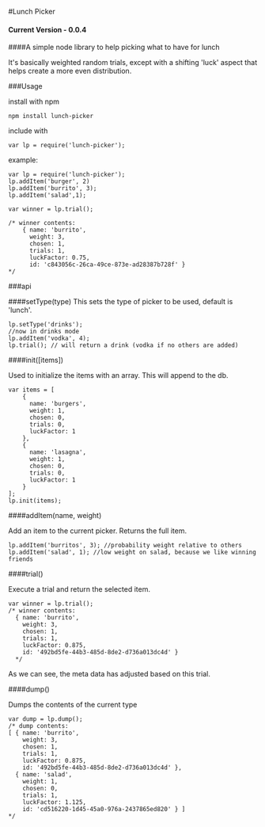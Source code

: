 #Lunch Picker

#### Current Version - 0.0.4

####A simple node library to help picking what to have for lunch

It's basically weighted random trials, except with a shifting 'luck' aspect that helps create a more even distribution.

###Usage

install with npm

```
npm install lunch-picker
```

include with

```
var lp = require('lunch-picker');
```

example:

```
var lp = require('lunch-picker');
lp.addItem('burger', 2)
lp.addItem('burrito', 3);
lp.addItem('salad',1);

var winner = lp.trial();

/* winner contents:
    { name: 'burrito',
      weight: 3,
      chosen: 1,
      trials: 1,
      luckFactor: 0.75,
      id: 'c843056c-26ca-49ce-873e-ad28387b728f' }
*/
```

###api

####setType(type)
This sets the type of picker to be used, default is 'lunch'.

```
lp.setType('drinks');
//now in drinks mode
lp.addItem('vodka', 4);
lp.trial(); // will return a drink (vodka if no others are added)
```


####init([items])

Used to initialize the items with an array. This will append to the db.

```
var items = [
    {
      name: 'burgers',
      weight: 1,
      chosen: 0,
      trials: 0,
      luckFactor: 1
    },
    {
      name: 'lasagna',
      weight: 1,
      chosen: 0,
      trials: 0,
      luckFactor: 1
    }
];
lp.init(items);
```

####addItem(name, weight)

Add an item to the current picker. Returns the full item.

```
lp.addItem('burritos', 3); //probability weight relative to others
lp.addItem('salad', 1); //low weight on salad, because we like winning friends
```

####trial()

Execute a trial and return the selected item.

```
var winner = lp.trial();
/* winner contents:
  { name: 'burrito',
    weight: 3,
    chosen: 1,
    trials: 1,
    luckFactor: 0.875,
    id: '492bd5fe-44b3-485d-8de2-d736a013dc4d' }
  */
```
  
As we can see, the meta data has adjusted based on this trial.

####dump()

Dumps the contents of the current type

```
var dump = lp.dump();
/* dump contents:
[ { name: 'burrito',
    weight: 3,
    chosen: 1,
    trials: 1,
    luckFactor: 0.875,
    id: '492bd5fe-44b3-485d-8de2-d736a013dc4d' },
  { name: 'salad',
    weight: 1,
    chosen: 0,
    trials: 1,
    luckFactor: 1.125,
    id: 'cd516220-1d45-45a0-976a-2437865ed820' } ]
*/
```


